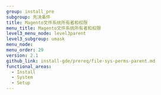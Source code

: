 ```yaml
---
group: install_pre
subgroup: 先决条件
title: Magento文件系统所有者和权限
menu_title: Magento文件系统所有者和权限
level3_menu_node: level3parent
level3_subgroup: umask
menu_node:
menu_order: 29
version: 2.1
github_link: install-gde/prereq/file-sys-perms-parent.md
functional_areas:
  - Install
  - System
  - Setup
---
```




